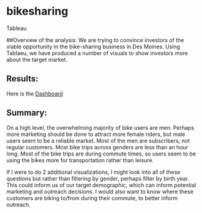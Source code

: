# bikesharing
Tableau


##Overview of the analysis: 
We are trying to convince investors of the viable opportunity in the bike-sharing business in Des Moines. Using Tablaeu, we have produced a number of visuals to show investors more about the target market.


## Results: 
Here is the [Dashboard](https://public.tableau.com/profile/madelyn.mathai#!/vizhome/Challenge_16151828806170/Module14?publish=yes)

## Summary: 
On a high level, the overwhelming majority of bike users are men. Perhaps more marketing should be done to attract more female riders, but male users seem to be a reliable market. Most of the men are subscribers, not regular customers. Most bike trips across genders are less than an hour long. Most of the bike trips are during commute times, so users seem to be using the bikes more for transportation rather than leisure.

If I were to do 2 additional visualizations, I might look into all of these questions but rather than filtering by gender, perhaps filter by birth year. This could inform us of our target demographic, which can inform potential marketing and outreach decisions. I would also want to know where these customers are biking to/from during their commute, to better inform outreach.
